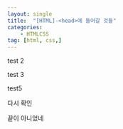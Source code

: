 ```yaml
---
layout: single
title:  "[HTML]-<head>에 들어갈 것들"
categories:
    - HTMLCSS
tag: [html, css,]
---
```

test 2

test 3

test5

다시 확인



끝이 아니었네